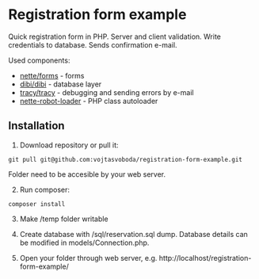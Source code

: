 Registration form example
=========================

Quick registration form in PHP. Server and client validation. Write credentials to database. Sends confirmation e-mail.

Used components:

- [nette/forms](https://github.com/nette/forms) - forms
- [dibi/dibi](https://github.com/dg/dibi) - database layer
- [tracy/tracy](https://github.com/nette/tracy) - debugging and sending errors by e-mail
- [nette-robot-loader](https://github.com/nette/robot-loader) - PHP class autoloader

Installation
------------

1. Download repository or pull it:

```
git pull git@github.com:vojtasvoboda/registration-form-example.git
```

Folder need to be accesible by your web server.

2. Run composer:

```
composer install
```

3. Make /temp folder writable

4. Create database with /sql/reservation.sql dump. Database details can be modified in models/Connection.php.

5. Open your folder through web server, e.g. http://localhost/registration-form-example/
